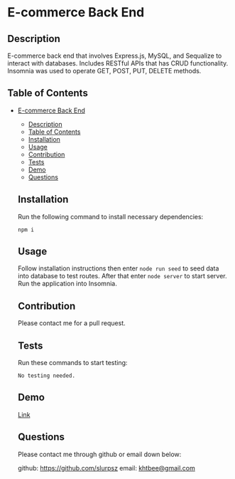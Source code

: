 # E-commerce Back End
  

  ## Description

  E-commerce back end that involves Express.js, MySQL, and Sequalize to interact with databases. Includes RESTful APIs that has CRUD functionality. Insomnia was used to operate GET, POST, PUT, DELETE methods.

  ## Table of Contents
- [E-commerce Back End](#e-commerce-back-end)
  - [Description](#description)
  - [Table of Contents](#table-of-contents)
  - [Installation](#installation)
  - [Usage](#usage)
  - [Contribution](#contribution)
  - [Tests](#tests)
  - [Demo](#demo)
  - [Questions](#questions)
  
  ## Installation

  Run the following command to install necessary dependencies:

  ```
  npm i
  ```
  ## Usage

  Follow installation instructions then enter `node run seed` to seed data into database to test routes. After that enter `node server` to start server. Run the application into Insomnia.

  ## Contribution

  Please contact me for a pull request.

  ## Tests
  Run these commands to start testing:
  
  ```
  No testing needed.
  ```

  ## Demo
  [Link](https://watch.screencastify.com/v/CFgCUM1BK0923Zt2p83z)

  ## Questions
  Please contact me through github or email down below:

  github: https://github.com/slurpsz
  email: khtbee@gmail.com
  